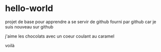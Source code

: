 # hello-world
projet de base pour apprendre a se servir de github fourni par github car je suis nouveau sur github

j'aime les chocolats avec un coeur coulant au caramel

voilà
